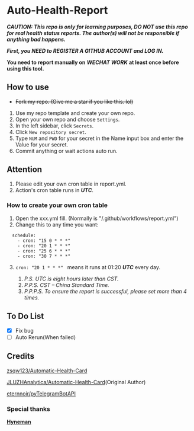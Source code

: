 # Auto-Health-Report

***CAUTION: This repo is only for learning purposes, DO NOT use this repo for real health status reports. The author(s) will not be responsible if anything bad happens.***

***First, you NEED to REGISTER A GITHUB ACCOUNT and LOG IN.***

**You need to report manually on** ***WECHAT WORK*** **at least once before using this tool.**

## How to use

- ~~Fork my repo. (Give me a star if you like this. lol)~~
1. Use my repo template and create your own repo.
2. Open your own repo and choose `Settings`.
3. In the left sidebar, click `Secrets`.
4. Click `New repository secret`.
5. Type `NUM` and `PWD` for your secret in the Name input box and enter the Value for your secret.
6. Commit anything or wait actions auto run.

## Attention

1. Please edit your own cron table in report.yml.
2. Action's cron table runs in ***UTC***.

### How to create your own cron table

1. Open the xxx.yml fill. (Normally is "/.github/workflows/report.yml")
2. Change this to any time you want:
```
  schedule:
    - cron: "15 0 * * *"
    - cron: "20 1 * * *" 
    - cron: "25 6 * * *" 
    - cron: "30 7 * * *" 
```
3. `cron: "20 1 * * *" ` means it runs at 01:20 ***UTC*** every day.

   1. *P.S. UTC is eight hours later than CST.*
   2. *P.P.S. CST – China Standard Time.*
   3. *P.P.P.S. To ensure the report is successful, please set more than 4 times.*

## To Do List

- [x] Fix bug
- [ ] Auto Rerun(When failed)

## Credits

[zsqw123/Automatic-Health-Card](https://github.com/zsqw123/Automatic-Health-Card)

[JLUZHAnalytica/Automatic-Health-Card](https://github.com/JLUZHAnalytica/Automatic-Health-Card)(Original Author)

[eternnoir/pyTelegramBotAPI](https://github.com/eternnoir/pyTelegramBotAPI)

### Special thanks

[**Hyneman**](https://github.com/HynemanKan)
